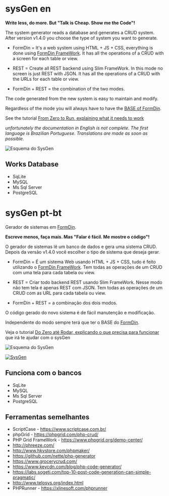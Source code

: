 # sysGen en

**Write less, do more. But "Talk is Cheap. Show me the Code"!** 

The system generator reads a database and generates a CRUD system. After version v1.4.0 you choose the type of system you want to generate.

* FormDin = It's a web system using HTML + JS + CSS, everything is done using [FormDin FrameWork](https://github.com/bjverde/formDin). It has all the operations of a CRUD with a screen for each table or view.

* REST = Create all REST backend using Slim FrameWork. In this mode no screen is just REST with JSON. It has all the operations of a CRUD with the URLs for each table or view.

* FormDin + REST = the combination of the two modes.

The code generated from the new system is easy to maintain and modify.

Regardless of the mode you will always have to have the [BASE of FormDin](https://github.com/bjverde/formDin).

See the tutorial [From Zero to Run, explaining what it needs to work](https://translate.googleusercontent.com/translate_c?depth=1&hl=pt-BR&rurl=translate.google.com.br&sl=pt-BR&sp=nmt4&tl=en&u=https://github.com/bjverde/sysgen/wiki/Do-Zero-at%25C3%25A9-Rodar&xid=17259,15700022,15700186,15700190,15700253,15700256,15700259&usg=ALkJrhji6I_1MZNkeaCFikC4QZpRwb0Cww)

*unfortunately the documentation in English is not complete. The first language is Brazilian Portuguese. Translations are made as soon as possible.*

![Esquema do SysGen](https://raw.githubusercontent.com/bjverde/sysgen/master/images/2-code-gen-database-first.png)

## Works Database
* SqLite
* MySQL
* Ms Sql Server
* PostgreSQL

# sysGen pt-bt

Gerador de sistemas em [FormDin](https://github.com/bjverde/formDin).

**Escreve menos, faça mais. Mas "Falar é fácil. Me mostre o código"!** 

O gerador de sistemas lê um banco de dados e gera uma sistema CRUD. Depois da versão v1.4.0 você escolher o tipo de sistema que deseja gerar.

* FormDin =  É um sistema Web usando HTML + JS + CSS, tudo é feito utilizando o  [FormDin FrameWork](https://github.com/bjverde/formDin). Tem todas as operações de um CRUD com uma tela para cada tabela ou view.

* REST = Criar todo backend REST usando Slim FrameWork. Nesse modo não tem tela é apenas REST com JSON. Tem todas as operações de um CRUD com as URL para cada tabela ou view.

* FormDin + REST = a combinação dos dois modos.

O código gerado do novo sistema é de fácil manutenção e modificação.

Independente do modo sempre terá que ter o BASE do [FormDin](https://github.com/bjverde/formDin).

Veja o tutorial [Do Zero até Rodar, explicando o que precisa para funcionar](https://github.com/bjverde/sysgen/wiki/Do-Zero-at%C3%A9-Rodar) que irá te ajudar com o sysGen

![Esquema do SysGen](https://raw.githubusercontent.com/bjverde/sysgen/master/images/2-code-gen-database-first.png)


[![SysGen](http://img.youtube.com/vi/GdPEt5H6l_Q/0.jpg)](http://www.youtube.com/watch?v=GdPEt5H6l_Q "SysGen vídeo no Youtube")

## Funciona com o bancos
* SqLite
* MySQL
* Ms Sql Server
* PostgreSQL

## Ferramentas semelhantes
* ScriptCase - https://www.scriptcase.com.br/
* phpGrid - https://phpgrid.com/php-crud/
* PHP Grid FrameWork - https://www.phpgrid.org/demo-center/
* http://phreeze.com/
* http://www.hkvstore.com/phpmaker/
* https://github.com/nette/php-generator
* https://www.grocerycrud.com/
* https://www.keycdn.com/blog/php-code-generator/
* https://labs.sogeti.com/top-10-post-code-generation-can-simple-pragmatic/
* http://www.telosys.org/index.html
* PHPRunner - https://xlinesoft.com/phprunner
